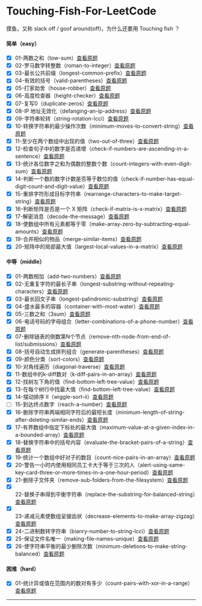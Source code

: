 <!--
 * @Author: A2ayak 429853312@qq.com
 * @Date: 2022-01-24 17:48:19
 * @LastEditors: A2ayak 429853312@qq.com
 * @LastEditTime: 2022-09-29 15:42:18
 * @FilePath: \Touching-Fish-For-LeetCode\README.md
 * @Description: 这是默认设置,请设置`customMade`, 打开koroFileHeader查看配置 进行设置: https://github.com/OBKoro1/koro1FileHeader/wiki/%E9%85%8D%E7%BD%AE
-->

# Touching-Fish-For-LeetCode

摸鱼，又称 slack off / goof around(off)，为什么还要用 Touching fish ？

#### 简单（easy）

- [X] 01-两数之和（tow-sum）[查看原题](https://leetcode-cn.com/problems/two-sum/)
- [X] 02-罗马数字转整数（roman-to-integer）[查看原题](https://leetcode-cn.com/problems/roman-to-integer/)
- [X] 03-最长公共前缀（longest-common-prefix）[查看原题](https://leetcode-cn.com/problems/longest-common-prefix/)
- [X] 04-有效的括号（valid-parentheses）[查看原题](https://leetcode-cn.com/problems/valid-parentheses/)
- [X] 05-打家劫舍（house-robber）[查看原题](https://leetcode-cn.com/problems/house-robber/)
- [X] 06-高度检查器（height-checker）[查看原题](https://leetcode.cn/problems/height-checker/)
- [X] 07-复写0（duplicate-zeros）[查看原题](https://leetcode.cn/problems/duplicate-zeros/)
- [X] 08-IP 地址无效化（defanging-an-ip-address）[查看原题](https://leetcode.cn/problems/defanging-an-ip-address/)
- [X] 09-字符串轮转（string-rotation-lcci）[查看原题](https://leetcode.cn/problems/string-rotation-lcci/)
- [X] 10-转换字符串的最少操作次数（minimum-moves-to-convert-string）[查看原题](https://leetcode.cn/problems/minimum-moves-to-convert-string/)
- [X] 11-至少在两个数组中出现的值（two-out-of-three）[查看原题](https://leetcode.cn/problems/two-out-of-three/)
- [X] 12-检查句子中的数字是否递增（check-if-numbers-are-ascending-in-a-sentence）[查看原题](https://leetcode.cn/problems/check-if-numbers-are-ascending-in-a-sentence/)
- [X] 13-统计各位数字之和为偶数的整数个数（count-integers-with-even-digit-sum）[查看原题](https://leetcode.cn/problems/count-integers-with-even-digit-sum/)
- [X] 14-判断一个数的数字计数是否等于数位的值（check-if-number-has-equal-digit-count-and-digit-value）[查看原题](https://leetcode.cn/problems/check-if-number-has-equal-digit-count-and-digit-value/)
- [X] 15-重排字符形成目标字符串（rearrange-characters-to-make-target-string）[查看原题](https://leetcode.cn/problems/rearrange-characters-to-make-target-string/)
- [X] 16-判断矩阵是否是一个 X 矩阵（check-if-matrix-is-x-matrix）[查看原题](https://leetcode.cn/problems/check-if-matrix-is-x-matrix/)
- [X] 17-解密消息（decode-the-message）[查看原题](https://leetcode.cn/problems/decode-the-message/)
- [X] 18-使数组中所有元素都等于零（make-array-zero-by-subtracting-equal-amounts）[查看原题](https://leetcode-cn.com/problems/make-array-zero-by-subtracting-equal-amounts/)
- [X] 19-合并相似的物品（merge-similar-items）[查看原题](https://leetcode-cn.com/problems/merge-similar-items/)
- [X] 20-矩阵中的局部最大值（largest-local-values-in-a-matrix）[查看原题](https://leetcode-cn.com/problems/largest-local-values-in-a-matrix/)

#### 中等（middle）
- [X] 01-两数相加（add-two-numbers）[查看原题](https://leetcode-cn.com/problems/add-two-numbers/)
- [X] 02-无重复字符的最长子串（longest-substring-without-repeating-characters）[查看原题](https://leetcode-cn.com/problems/longest-substring-without-repeating-characters/)
- [X] 03-最长回文子串（longest-palindromic-substring）[查看原题](https://leetcode-cn.com/problems/longest-palindromic-substring/submissions/)
- [X] 04-盛水最多的容器（container-with-most-water）[查看原题](https://leetcode-cn.com/problems/container-with-most-water/)
- [X] 05-三数之和（3sum）[查看原题](https://leetcode-cn.com/problems/3sum/)
- [X] 06-电话号码的字母组合（letter-combinations-of-a-phone-number）[查看原题](https://leetcode-cn.com/problems/letter-combinations-of-a-phone-number/)
- [X] 07-删除链表的倒数第N个节点（remove-nth-node-from-end-of-list/submissions）[查看原题](https://leetcode-cn.com/problems/remove-nth-node-from-end-of-list/submissions/)
- [X] 08-括号自动生成排列组合（generate-parentheses）[查看原题](https://leetcode-cn.com/problems/generate-parentheses/)
- [X] 09-颜色分类（sort-colors）[查看原题](https://leetcode-cn.com/problems/sort-colors/)
- [X] 10-对角线遍历（diagonal-traverse）[查看原题](https://leetcode.cn/problems/diagonal-traverse/)
- [X] 11-数组中的k-diff数对（k-diff-pairs-in-an-array）[查看原题](https://leetcode.cn/problems/k-diff-pairs-in-an-array/)
- [X] 12-找树左下角的值（find-bottom-left-tree-value）[查看原题](https://leetcode.cn/problems/find-bottom-left-tree-value/)
- [X] 13-在每个树行中找最大值（find-bottom-left-tree-value）[查看原题](https://leetcode.cn/problems/find-largest-value-in-each-tree-row/)
- [X] 14-摆动排序 II（wiggle-sort-ii）[查看原题](https://leetcode.cn/problems/wiggle-sort-ii/)
- [ ] 15-到达终点数字（reach-a-number）[查看原题](https://leetcode.cn/problems/reach-a-number/)
- [X] 16-删除字符串两端相同字符后的最短长度（minimum-length-of-string-after-deleting-similar-ends）[查看原题](https://leetcode.cn/problems/minimum-length-of-string-after-deleting-similar-ends/)
- [X] 17-有界数组中指定下标处的最大值（maximum-value-at-a-given-index-in-a-bounded-array）[查看原题](https://leetcode.cn/problems/maximum-value-at-a-given-index-in-a-bounded-array/)
- [X] 18-替换字符串中的括号内容（evaluate-the-bracket-pairs-of-a-string）[查看原题](https://leetcode.cn/problems/evaluate-the-bracket-pairs-of-a-string/)
- [X] 19-统计一个数组中好对子的数目（count-nice-pairs-in-an-array）[查看原题](https://leetcode.cn/problems/count-nice-pairs-in-an-array/)
- [X] 20-警告一小时内使用相同员工卡大于等于三次的人（alert-using-same-key-card-three-or-more-times-in-a-one-hour-period）[查看原题](https://leetcode.cn/problems/alert-using-same-key-card-three-or-more-times-in-a-one-hour-period/)
- [X] 21-删除子文件夹（remove-sub-folders-from-the-filesystem）[查看原题](https://leetcode-cn.com/problems/remove-sub-folders-from-the-filesystem/)
- [X] 22-替换子串得到平衡字符串（replace-the-substring-for-balanced-string）[查看原题](https://leetcode-cn.com/problems/replace-the-substring-for-balanced-string/)
- [X] 23-递减元素使数组呈锯齿状（decrease-elements-to-make-array-zigzag）[查看原题](https://leetcode-cn.com/problems/decrease-elements-to-make-array-zigzag/)
- [X] 24-二进制数转字符串（bianry-number-to-string-lcci）[查看原题](https://leetcode-cn.com/problems/bianry-number-to-string-lcci/)
- [X] 25-保证文件名唯一（making-file-names-unique）[查看原题](https://leetcode-cn.com/problems/making-file-names-unique/)
- [X] 26-使字符串平衡的最少删除次数（minimum-deletions-to-make-string-balanced）[查看原题](https://leetcode-cn.com/problems/minimum-deletions-to-make-string-balanced/)

#### 困难（hard）
- [X] 01-统计异或值在范围内的数对有多少（count-pairs-with-xor-in-a-range）[查看原题](https://leetcode.cn/problems/count-pairs-with-xor-in-a-range/)

---